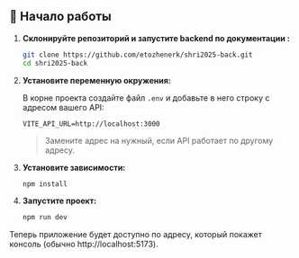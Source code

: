 ## 🚀 Начало работы

1. **Склонируйте репозиторий и запустите backend по документации :**

   ```bash
   git clone https://github.com/etozhenerk/shri2025-back.git
   cd shri2025-back
   ```

2. **Установите переменную окружения:**

   В корне проекта создайте файл `.env` и добавьте в него строку с адресом вашего API:

   ```
   VITE_API_URL=http://localhost:3000
   ```

   > Замените адрес на нужный, если API работает по другому адресу.

3. **Установите зависимости:**

   ```bash
   npm install
   ```

4. **Запустите проект:**

   ```bash
   npm run dev
   ```

Теперь приложение будет доступно по адресу, который покажет консоль (обычно http://localhost:5173).
